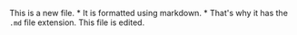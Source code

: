 This is a new file. * It is formatted using markdown. * That's why it has the `.md` file extension.
This file is edited.
